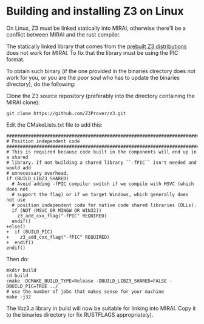 # Building and installing Z3 on Linux

On Linux, Z3 must be linked statically into MIRAI, otherwise there'll be a conflict between MIRAI and the rust compiler.

The statically linked library that comes from the [prebuilt Z3 distributions](https://github.com/Z3Prover/z3/releases)
does not work for MIRAI. To fix that the library must be using the PIC format.

To obtain such binary (if the one provided in the binaries directory does not work for you, or you are the poor soul
who has to update the binaries directory), do the following:

Clone the Z3 source repository (preferably into the directory containing the MIRAI clone):
```
git clone https://github.com/Z3Prover/z3.git
```

Edit the CMakeLists.txt file to add this:
```
################################################################################
# Position independent code
################################################################################
# This is required because code built in the components will end up in a shared
# library. If not building a shared library ``-fPIC`` isn't needed and would add
# unnecessary overhead.
if (BUILD_LIBZ3_SHARED)
  # Avoid adding -fPIC compiler switch if we compile with MSVC (which does not
  # support the flag) or if we target Windows, which generally does not use
  # position independent code for native code shared libraries (DLLs).
  if (NOT (MSVC OR MINGW OR WIN32))
    z3_add_cxx_flag("-fPIC" REQUIRED)
  endif()
+else()
+  if (BUILD_PIC)
+    z3_add_cxx_flag("-fPIC" REQUIRED)
+  endif()
endif()
```

Then do:
```
mkdir build
cd build
cmake -DCMAKE_BUILD_TYPE=Release -DBUILD_LIBZ3_SHARED=FALSE -DBUILD_PIC=TRUE ../
# use the number of jobs that makes sense for your machine
make -j32
```

The libz3.a library in build will now be suitable for linking into MIRAI. Copy it to the binaries directory
(or fix RUSTFLAGS appropriately).